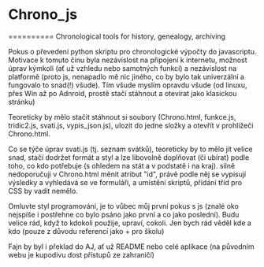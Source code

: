 # Chrono_js
==========
Chronological tools for history, genealogy, archiving

Pokus o převedení python skriptu pro chronologické výpočty do javascriptu. Motivace k tomuto činu byla nezávislost na připojení k internetu, možnost úprav kýmkoli (ať už vzhledu nebo samotných funkcí) a nezávislost na platformě (proto js, nenapadlo mě nic jiného, co by bylo tak univerzální a fungovalo to snad(!) všude). Tím všude myslím opravdu všude (od linuxu, přes Win až po Adnroid, prostě stačí stáhnout a otevírat jako klasickou stránku)

Teoreticky by mělo stačit stáhnout si soubory (Chrono.html, funkce.js, tridic2.js, svati.js, vypis_json.js), ulozit do jedne složky a otevřít v prohlížeči Chrono.html.

Co se týče úprav svati.js (tj. seznam svátků), teoreticky by to mělo jít velice snad, stačí dodržet formát a styl a lze libovolně doplňovat (či ubírat) podle toho, co kdo potřebuje (s ohledem na stát a v podstatě i na kraj). silně nedoporučuji v Chrono.html měnit atribut "id", právě podle něj se vypisují výsledky a vyhledává se ve formuláři, a umístění skriptů, přidání tříd pro CSS by vadit nemělo.

Omluvte styl programování, je to vůbec můj první pokus s js (znalé oko nejspíše i postřehne co bylo psáno jako první a co jako poslední). Budu velice rád, když to kdokoli použije, upraví, cokoli. Jen bych rád věděl kde a kdo (pouze z důvodu referencí jako + pro školu)

Fajn by byl i překlad do AJ, ať už README nebo celé aplikace (na původním webu je kupodivu dost přístupů ze zahraničí)
